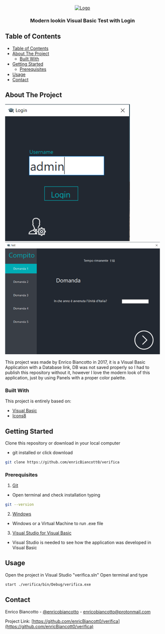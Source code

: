 <!-- PROJECT SHIELDS -->
<!--
*** I'm using markdown "reference style" links for readability.
*** Reference links are enclosed in brackets [ ] instead of parentheses ( ).
*** See the bottom of this document for the declaration of the reference variables
*** for contributors-url, forks-url, etc. This is an optional, concise syntax you may use.
*** https://www.markdownguide.org/basic-syntax/#reference-style-links
-->

<!-- PROJECT LOGO -->
<br />
<p align="center">
  <a href="https://github.com/enricBiancott0/classificaIP">
    <img src=".\verifica\icons8-graduation-cap-48.ico" alt="Logo" width="80" height="80">
  </a>

  <h3 align="center">Modern lookin Visual Basic Test with Login</h3>

<!-- TABLE OF CONTENTS -->
## Table of Contents

- [Table of Contents](#table-of-contents)
- [About The Project](#about-the-project)
  - [Built With](#built-with)
- [Getting Started](#getting-started)
  - [Prerequisites](#prerequisites)
- [Usage](#usage)
- [Contact](#contact)

<!-- ABOUT THE PROJECT -->
## About The Project
[![Home Page Screen Shot][login-screen]](https://github.com/enricBiancott0/verifica)
[![Home Page Screen Shot][home-screen]](https://github.com/enricBiancott0/verifica)

This project was made by Enrico Biancotto in 2017, it is a Visual Basic Application with a Database link, DB was not saved properly so I had to publish this repository without it, however I love the modern look of this application, just by using Panels with a proper color palette.

### Built With

This project is entirely based on: 
* [Visual Basic](https://docs.microsoft.com/dotnet/visual-basic/)
* [Icons8](https://icons8.com/)


<!-- GETTING STARTED -->
## Getting Started

Clone this repository or download in your local computer
* git installed or click download
```sh
git clone https://github.com/enricBiancott0/verifica
```

### Prerequisites

1. [Git](https://git-scm.com/book/en/v2/Getting-Started-Installing-Git)
* Open terminal and check installation typing
```sh
git --version
```
2. [Windows](https://www.microsoft.com/windows/get-windows-10)
* Windows or a Virtual Machine to run .exe file

3. [Visual Studio for Visual Basic](https://docs.microsoft.com/visualstudio/get-started/visual-basic/)
* Visual Studio is needed to see how the application was developed in Visual Basic
  
<!-- USAGE EXAMPLES -->
## Usage

Open the project in Visual Studio "verifica.sln"
Open terminal and type
```sh
start ./verifica/bin/Debug/verifica.exe
```


<!-- CONTACT -->
## Contact

Enrico Biancotto - [@enricobiancotto](https://instagram.com/enricobiancotto) - enricobiancotto@protonmail.com

Project Link: [https://github.com/enricBiancott0/verifica](https://github.com/enricBiancott0/verifica)

<!-- MARKDOWN LINKS & IMAGES -->
[login-screen]: verifica/images/login.png
[home-screen]: verifica/images/test.png